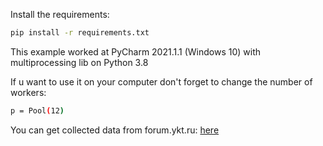 Install the requirements:

```bash
pip install -r requirements.txt
```

This example worked at PyCharm 2021.1.1 (Windows 10) with multiprocessing lib on Python 3.8

If u want to use it on your computer don't forget to change the number of workers:

```bash
p = Pool(12)
```

You can get collected data from forum.ykt.ru: [here](https://drive.google.com/file/d/1btuM7GMvt08uDVJD55k6pioYmNg05vmF/view?usp=sharing)
